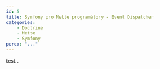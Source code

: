 ```yaml
---
id: 5
title: Symfony pro Nette programátory - Event Dispatcher
categories:
    - Doctrine
    - Nette
    - Symfony
perex: "..."
---
```



test...
